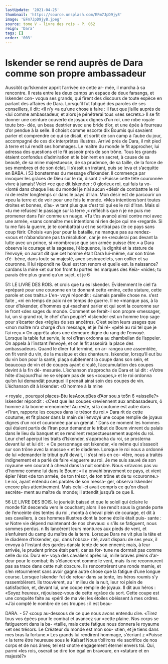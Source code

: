 ```yaml
---
lastUpdate: '2021-04-25'
thumbnail: 'https://source.unsplash.com/EFm7JpD9jy8'
image: 'EFm7JpD9jy8.jpeg'
source: tome V - livre des rois - P. 052
reign: 'Dara'
tags: []
order: '003'
---
```


# Iskender se rend auprès de Dara comme son propre ambassadeur

Aussitôt qu’Iskender apprit l’arrivée de cette ar-
mée, il marcha à sa rencontre. Il resta entre les deux camps un espace de deux farsangs, et Iskender con- voqua ses grands, qui firent des discours de toute espèce en parlant des affaires de Dara. Lorsqu’il fut fatigué des paroles de ses conseillers, il dit: «Il n’y
«a qu’une chose à faire : il faut que j’aille auprès de
«lui comme ambassadeur, et alors je pénétrerai tous
«ses secrets.» Il se fit donner une ceinture couverte
de joyaux dignes d’un roi, une robe royale toute bro- dée, un beau destrier avec une bride d’or, et une épée
à fourreau d’or pendue à la selle. Il choisit comme escorte dix Boumis qui savaient parler et comprendre ce qui se disait, et sortit de son camp à l’aube du
jour, accompagné de ces dix interprètes illustres.
Arrivé près de Dara, il mit pied à terre et lui rendit ses hommages. Le maître du monde le fit approcher, lui adressa des questions et le fit asseoir près de son trône. Tous les grands étaient confondus d’admiration et le bénirent en secret, à cause de sa beauté, de sa mine majestueuse, de sa prudence, de
sa taille, de la force de ses membres et de son éclat.
Il s’assit un instant, puis se leva et s’acquitte en
BABA. i 53 bonstermes du message d’lskender. Il commença
par invoquer les grâces de Dieu sur le roi, disant z «Puisse cette tête couronnée vivre à jamais! Voici
«ce que dit Iskender : 0 glorieux roi, qui fais ta vo- «lonté dans chaque lieu du monde! je n’ai aucun «désir de combattre le roi ni de rester longtemps
cr dans le pays d’lran. Mon désir est de parcourir un
«peu la terre et de voir pour une fois le monde. «Mes intentions’sont toutes droites et bonnes, d’au-
w tant plus que c’est toi qui es le roi d’Iran. Mais si
«tu me refuses! le passage sur la terre ,« réfléchis que
n je ne puis me promener dans l’air comme un nuage. «Tu t’es avancé ainsi contre moi avec une armée,
«sans connaître mes intentions ni rien dejce qui me «regarde. Si tu me fais la guerre, je te combattrai u et ne sortirai pas (le ce pays sans coup férir. Choisis «un jour pour la bataille, ne manque pas au rendez- «vous et n’abandonne pas ta résolution, car je ne
«reculerai pas devant la lutte avec un prince, si «nombreuse que son armée puisse être.»
a Dara observa le courage et la sagesse, l’éloquence,
la dignité et la stature de l’envoyé; on aurait dit que
cet homme était Dara lui-même, sur son trône d’é-
bène, dans toute sa majesté, avec sesbracelets, son collier et sa couronne. Il lui répondit ne Quel est ton renom et quelle est. la naissance? cardans la mine «et sur ton front tu portes les marques des Keïa- «nides; tu parais être plus grand qu’un sujet, et je
6

51: LE LIVRE DES ROIS.
et crois que tu es Iskender. Évidemment le ciel t’a
«préparé pour une couronne en te donnant cette «mine, cette stature, cette parole et ces traits.» L’en- voyé répondit : «Jamais pareille chose ne. s’est faite ,
«ni en temps de paix ni en temps de guerre. Il ne «manque pas, à la cour d’Iskender, d’hommes qui
«sachent parler et qui sont la couronne sur le front «des sages du monde. Comment se ferait-il son propre «messager, lui, un si grand roi, le chef d’un peuple? «Iskender est un homme trop sage pour s’écarter des «règles de ses ancêtres. C’est selon leurs usages que
«mon maître m’a chargé d’un message, et je l’ai ré- «pété au roi tel que je l’ai reçu.»
On apprêta alors une demeure digne du rang de l’envoyé. Lorsque la table fut servie, le roi d’Iran
ordonna au chambellan de l’appeler. On appela à l’instant l’envoyé, et on le fit asseoirà la place des ambassadeurs. Quand le dîner fut terminé, on ar- rangea une assemblée, on fit venir du vin, de la musique et des chanteurs. Iskender, lorsqu’il eut bu
du vin bon pour la santé, plaça subitement la coupe dans son sein, et beaucoup de vin et de coupes ayant circulé, l’accumulation des coupes devint à la fin dé-
mesurée. L’échanson s’approcha de Dara et lui dit : «Votre hôte d’aujourd’hui ne se sépare pas de ses «coupes,» et le roi ordonna qu’on lui demandât
pourquoi il prenait ainsi soin des coupes de vin. L’échanson dit à lskender: «O homme à la mine

« royale , pourquoi places-Btu lesAcoupBes d’Aor sou.s to5n 6 «aisselle?» Iskender répondit : «C’est que les coupes
«reviennent aux ambassadeurs, ô homme à la bonne «renommée! Au reste, si la coutume est autre dans «l’Iran, rapporte les coupes dans le trésor du roi.»
Dara rit de cette coutume, et fit placer dans la main de l’envoyé une coupe remplie de joyaux dignes d’un
roi et couronnée par un grenat. ’
Dans ce moment les hommes qui étaient partis
de l’lran pour demander le tribut de Boum vinrent
du palais dans le lieu du banquet et se rendirent respectueusement auprès du roi. Leur chef aperçut
les traits d’Iskender, s’approcha du roi, se prosterna
devant lui et lui dit : « Ce personnage est Iskender, «le même qui s’asseoit sur son trône avec la massue
« et le diadème. Lorsque le roi nous a ordonné de lui «demander le tribut qu’il devait, il s’est mis en co-
«lère, nous a traités indignement et a parlé de faire «laguerre au roi. Je me suis sauvé de son royaume
«en courant à cheval dans la nuit sombre. Nous «n’avons pas vu d’homme comme lui dans le Boum;
«il a envahi bravement ce pays, et vient épier l’état
«de ton armée, de ton trésor, de ton trône et de tu «couronne.»
Le roi, ayant entendu ces paroles de son messa- ger, observa Iskender encore plus attentivement. Mais celui-ci avait compris ce qu’on disait secrète-
ment au maître du monde; il attendit jusqu’à ce que li.

56 LE LIVRE DES BOIS.
le jourieût baissé et que le soleil qui éclaire le monde
fût descendu vers le couchant; alors il se rendit sous la grande porte de l’enceinte des tentes du roi , monta
à cheval plein de courage, et dit à ses cavaliers, à ces hommes illustres dont la bonne étoile était puis- sante : w Notre vie dépend maintenant de nos chevaux: « s’ils se fatiguent, nous sommes perdus. n Ils lancèrent leurs montures aux pieds de vent, et s’enfuirent du
camp du maître de la terre. Lorsque Dara ne vit plus
la tête et le diadème d’lskender, qui, dans l’obscu-
rité, avait disparu de ses yeux, il envoya à l’instant
des gardes dansla tente de son ennemi; mais, à leur arrivée, le prudent prince était parti, car sa for- tune ne dormait pas comme celle du roi. Dura en- voya des cavaliers après lui, mille braves pleins d’ar-
deur pour le combat; ils s’élancèrent comme le vent,
mais ils ne reconnurent pas sa trace dans cette nuit obscure. Ils rencontrèrent une ronde mamie, et s’en retournèrent sans avoir gagné autre chose que la fatigue d’une longue course.
Lorsque Iskender fut de retour dans sa tente, les héros roumis s’y rassemblèrent. Ils trouvèrent, au ’
milieu de la nuit, leur roi plein de satisfaction, et, devant lui, une coupe remplie de joyaux. Il dit aux héros : «Soyez heureux, réjouissez-vous de cette
«grâce du sort. Cette coupe est une conquête faite au «péril de ma vie; les étoiles obéissent à mes ordres.
«J’ai compté le nombre de ses troupes : il est beau-

DARA. - 57 «coup au-dessous de ce que nous avons entendu dire.
«Tirez tous vos épées pour le combat et avancez sur «cette plaine. Nos corps se fatigueront dans la ba- «taille, mais cette fatigue nous donnera le royaume «et ses trésors. Le Créateur du monde est mon sou- «tien, et je tiens dans mes bras la fortune.» Les
grands lui rendirent hommage, s’écriant z «Puisse « la terre être heureuse sous le Kaïsar! Nous t’oll’rons
«le sacrifice de nos corps et de nos âmes; tel est «notre engagement éternel envers toi. Qui, parmi «les rois, oserait se dire ton égal en bravoure, en
«stature et en majesté?»

